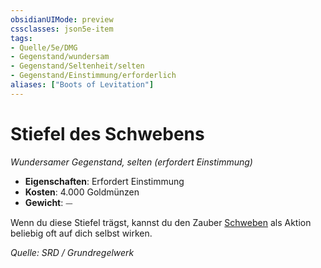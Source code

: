 ```yaml
---
obsidianUIMode: preview
cssclasses: json5e-item
tags:
- Quelle/5e/DMG
- Gegenstand/wundersam
- Gegenstand/Seltenheit/selten
- Gegenstand/Einstimmung/erforderlich
aliases: ["Boots of Levitation"]
---
```

# Stiefel des Schwebens
*Wundersamer Gegenstand, selten (erfordert Einstimmung)*  

- **Eigenschaften**: Erfordert Einstimmung
- **Kosten**: 4.000 Goldmünzen
- **Gewicht**: ⏤

Wenn du diese Stiefel trägst, kannst du den Zauber [Schweben](../Zauber/Schweben.md) als Aktion beliebig oft auf dich selbst wirken.

*Quelle: SRD / Grundregelwerk*